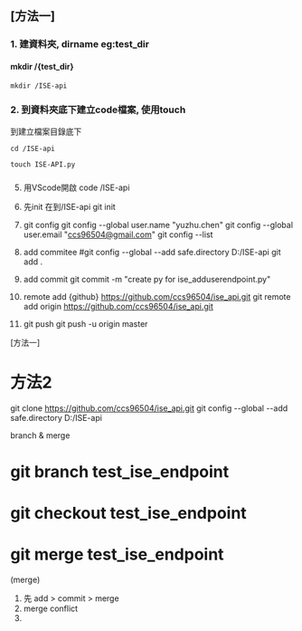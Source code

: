 
## [方法一]

### 1. 建資料夾, dirname eg:test_dir 
#### mkdir /{test_dir}
```
mkdir /ISE-api
```
### 2. 到資料夾底下建立code檔案, 使用touch
到建立檔案目錄底下
```
cd /ISE-api
```
```
touch ISE-API.py
```
###

5. 用VScode開啟
code  /ISE-api

6. 先init
在到/ISE-api
git init

7. git config
git config --global  user.name "yuzhu.chen"
git config --global  user.email "ccs96504@gmail.com"
git config --list

8. add commitee
#git config --global --add safe.directory D:/ISE-api
git add .


9. add commit 
git commit -m "create py for ise_adduserendpoint.py"

10. remote add {github} https://github.com/ccs96504/ise_api.git
git remote add origin https://github.com/ccs96504/ise_api.git

11. git push 
git push -u origin master


[方法一]

# 方法2

git clone https://github.com/ccs96504/ise_api.git
git config --global --add safe.directory D:/ISE-api



branch  & merge
# git branch test_ise_endpoint
# git checkout test_ise_endpoint
# git merge test_ise_endpoint

(merge)
1. 先 add >  commit > merge
2. merge conflict
3. 
